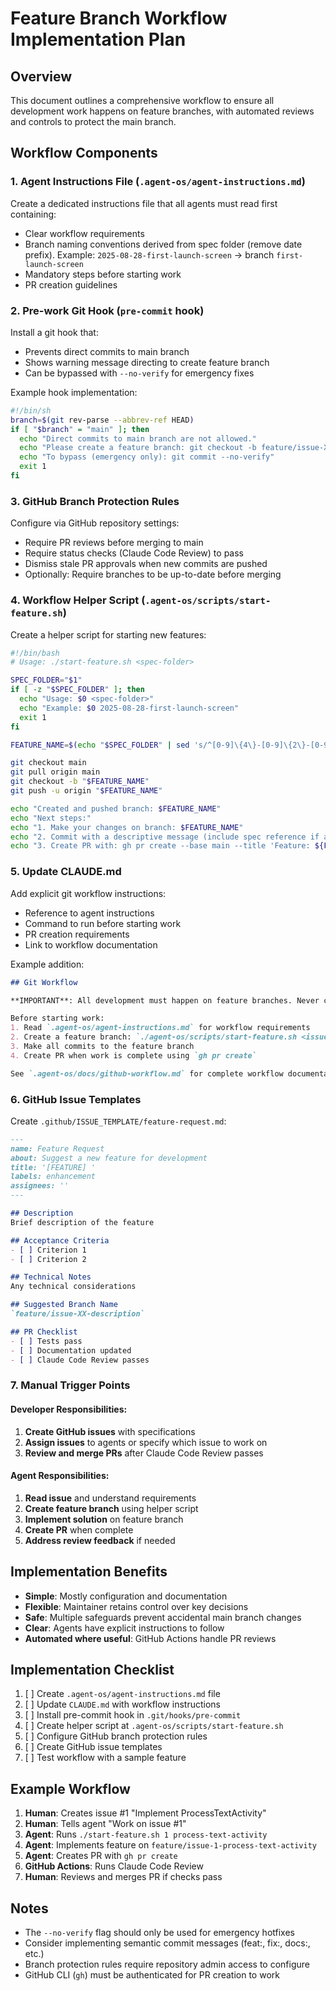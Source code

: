 # Feature Branch Workflow Implementation Plan

## Overview
This document outlines a comprehensive workflow to ensure all development work happens on feature branches, with automated reviews and controls to protect the main branch.

## Workflow Components

### 1. Agent Instructions File (`.agent-os/agent-instructions.md`)
Create a dedicated instructions file that all agents must read first containing:
- Clear workflow requirements
- Branch naming conventions derived from spec folder (remove date prefix). Example: `2025-08-28-first-launch-screen` → branch `first-launch-screen`
- Mandatory steps before starting work
- PR creation guidelines

### 2. Pre-work Git Hook (`pre-commit` hook)
Install a git hook that:
- Prevents direct commits to main branch
- Shows warning message directing to create feature branch
- Can be bypassed with `--no-verify` for emergency fixes

Example hook implementation:
```bash
#!/bin/sh
branch=$(git rev-parse --abbrev-ref HEAD)
if [ "$branch" = "main" ]; then
  echo "Direct commits to main branch are not allowed."
  echo "Please create a feature branch: git checkout -b feature/issue-XX-description"
  echo "To bypass (emergency only): git commit --no-verify"
  exit 1
fi
```

### 3. GitHub Branch Protection Rules
Configure via GitHub repository settings:
- Require PR reviews before merging to main
- Require status checks (Claude Code Review) to pass
- Dismiss stale PR approvals when new commits are pushed
- Optionally: Require branches to be up-to-date before merging

### 4. Workflow Helper Script (`.agent-os/scripts/start-feature.sh`)
Create a helper script for starting new features:
```bash
#!/bin/bash
# Usage: ./start-feature.sh <spec-folder>

SPEC_FOLDER="$1"
if [ -z "$SPEC_FOLDER" ]; then
  echo "Usage: $0 <spec-folder>"
  echo "Example: $0 2025-08-28-first-launch-screen"
  exit 1
fi

FEATURE_NAME=$(echo "$SPEC_FOLDER" | sed 's/^[0-9]\{4\}-[0-9]\{2\}-[0-9]\{2\}-//')

git checkout main
git pull origin main
git checkout -b "$FEATURE_NAME"
git push -u origin "$FEATURE_NAME"

echo "Created and pushed branch: $FEATURE_NAME"
echo "Next steps:"
echo "1. Make your changes on branch: $FEATURE_NAME"
echo "2. Commit with a descriptive message (include spec reference if applicable)"
echo "3. Create PR with: gh pr create --base main --title 'Feature: ${FEATURE_NAME}' --body 'Implements ${FEATURE_NAME} (spec: .agent-os/specs/${SPEC_FOLDER}/)'"
```

### 5. Update CLAUDE.md
Add explicit git workflow instructions:
- Reference to agent instructions
- Command to run before starting work
- PR creation requirements
- Link to workflow documentation

Example addition:
```markdown
## Git Workflow

**IMPORTANT**: All development must happen on feature branches. Never commit directly to main.

Before starting work:
1. Read `.agent-os/agent-instructions.md` for workflow requirements
2. Create a feature branch: `./agent-os/scripts/start-feature.sh <issue-number> <description>`
3. Make all commits to the feature branch
4. Create PR when work is complete using `gh pr create`

See `.agent-os/docs/github-workflow.md` for complete workflow documentation.
```

### 6. GitHub Issue Templates
Create `.github/ISSUE_TEMPLATE/feature-request.md`:
```markdown
---
name: Feature Request
about: Suggest a new feature for development
title: '[FEATURE] '
labels: enhancement
assignees: ''
---

## Description
Brief description of the feature

## Acceptance Criteria
- [ ] Criterion 1
- [ ] Criterion 2

## Technical Notes
Any technical considerations

## Suggested Branch Name
`feature/issue-XX-description`

## PR Checklist
- [ ] Tests pass
- [ ] Documentation updated
- [ ] Claude Code Review passes
```

### 7. Manual Trigger Points

#### Developer Responsibilities:
1. **Create GitHub issues** with specifications
2. **Assign issues** to agents or specify which issue to work on
3. **Review and merge PRs** after Claude Code Review passes

#### Agent Responsibilities:
1. **Read issue** and understand requirements
2. **Create feature branch** using helper script
3. **Implement solution** on feature branch
4. **Create PR** when complete
5. **Address review feedback** if needed

## Implementation Benefits

- **Simple**: Mostly configuration and documentation
- **Flexible**: Maintainer retains control over key decisions
- **Safe**: Multiple safeguards prevent accidental main branch changes
- **Clear**: Agents have explicit instructions to follow
- **Automated where useful**: GitHub Actions handle PR reviews

## Implementation Checklist

1. [ ] Create `.agent-os/agent-instructions.md` file
2. [ ] Update `CLAUDE.md` with workflow instructions
3. [ ] Install pre-commit hook in `.git/hooks/pre-commit`
4. [ ] Create helper script at `.agent-os/scripts/start-feature.sh`
5. [ ] Configure GitHub branch protection rules
6. [ ] Create GitHub issue templates
7. [ ] Test workflow with a sample feature

## Example Workflow

1. **Human**: Creates issue #1 "Implement ProcessTextActivity"
2. **Human**: Tells agent "Work on issue #1"
3. **Agent**: Runs `./start-feature.sh 1 process-text-activity`
4. **Agent**: Implements feature on `feature/issue-1-process-text-activity`
5. **Agent**: Creates PR with `gh pr create`
6. **GitHub Actions**: Runs Claude Code Review
7. **Human**: Reviews and merges PR if checks pass

## Notes

- The `--no-verify` flag should only be used for emergency hotfixes
- Consider implementing semantic commit messages (feat:, fix:, docs:, etc.)
- Branch protection rules require repository admin access to configure
- GitHub CLI (`gh`) must be authenticated for PR creation to work